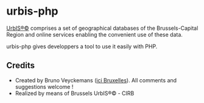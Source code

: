 # urbis-php
[UrbIS®©](http://bric.brussels/en/our-solutions/urbis-solutions) comprises a set of geographical databases of the Brussels-Capital Region and online services enabling the convenient use of these data.

urbis-php gives developpers a tool to use it easily with PHP.

## Credits ##
- Created by Bruno Veyckemans ([ici Bruxelles](https://ici.brussels/)). All comments and suggestions welcome !
- Realized by means of Brussels UrbIS®© - CIRB
